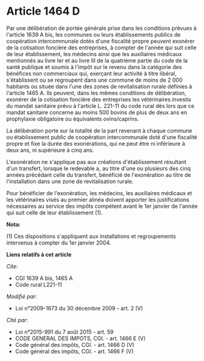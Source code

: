 # Article 1464 D

Par une délibération de portée générale prise dans les conditions prévues à l'article 1639 A bis, les communes ou leurs
établissements publics de coopération intercommunale dotés d'une fiscalité propre peuvent exonérer de la cotisation foncière
des entreprises, à compter de l'année qui suit celle de leur établissement, les médecins ainsi que les auxiliaires médicaux
mentionnés au livre Ier et au livre III de la quatrième partie du code de la santé publique et soumis à l'impôt sur le revenu
dans la catégorie des bénéfices non commerciaux qui, exerçant leur activité à titre libéral, s'établissent ou se regroupent
dans une commune de moins de 2 000 habitants ou située dans l'une des zones de revitalisation rurale définies à l'article
1465 A. Ils peuvent, dans les mêmes conditions de délibération, exonérer de la cotisation foncière des entreprises les
vétérinaires investis du mandat sanitaire prévu à l'article L. 221-11 du code rural dès lors que ce mandat sanitaire concerne
au moins 500 bovins de plus de deux ans en prophylaxie obligatoire ou équivalents ovins/caprins.

La délibération porte sur la totalité de la part revenant à chaque commune ou établissement public de coopération
intercommunale doté d'une fiscalité propre et fixe la durée des exonérations, qui ne peut être ni inférieure à deux ans, ni
supérieure à cinq ans.

L'exonération ne s'applique pas aux créations d'établissement résultant d'un transfert, lorsque le redevable a, au titre
d'une ou plusieurs des cinq années précédant celle du transfert, bénéficié de l'exonération au titre de l'installation dans
une zone de revitalisation rurale.

Pour bénéficier de l'exonération, les médecins, les auxiliaires médicaux et les vétérinaires visés au premier alinéa doivent
apporter les justifications nécessaires au service des impôts compétent avant le 1er janvier de l'année qui suit celle de
leur établissement (1).

**Nota:**

(1) Ces dispositions s'appliquent aux installations et regroupements intervenus à compter du 1er janvier 2004.

**Liens relatifs à cet article**

_Cite_:

  - CGI 1639 A bis, 1465 A
  - Code rural L221-11

_Modifié par_:

  - Loi n°2009-1673 du 30 décembre 2009 - art. 2 (V)

_Cité par_:

  - Loi n°2015-991 du 7 août 2015 - art. 59
  - CODE GENERAL DES IMPOTS, CGI. - art. 1466 E (V)
  - Code général des impôts, CGI. - art. 1466 D (V)
  - Code général des impôts, CGI. - art. 1466 F (V)
